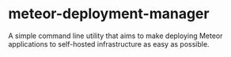 meteor-deployment-manager
=========================

A simple command line utility that aims to make deploying Meteor applications to self-hosted infrastructure as easy as possible. 
